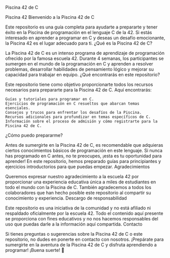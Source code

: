 Piscina 42 de C

Piscina 42
Bienvenido a la Piscina 42 de C

Este repositorio es una guía completa para ayudarte a prepararte y tener éxito en la Piscina de programación en el lenguaje C de la 42. Si estás interesado en aprender a programar en C y deseas un desafío emocionante, la Piscina 42 es el lugar adecuado para ti.
¿Qué es la Piscina 42 de C?

La Piscina 42 de C es un intenso programa de aprendizaje de programación ofrecido por la famosa escuela 42. Durante 4 semanas, los participantes se sumergen en el mundo de la programación en C y aprenden a resolver problemas, desarrollar habilidades de pensamiento lógico y mejorar su capacidad para trabajar en equipo.
¿Qué encontrarás en este repositorio?

Este repositorio tiene como objetivo proporcionarte todos los recursos necesarios para prepararte para la Piscina 42 de C. Aquí encontrarás:

    Guías y tutoriales para programar en C.
    Ejercicios de programación en C resueltos que abarcan temas esenciales.
    Consejos y trucos para enfrentar los desafíos de la Piscina.
    Recursos adicionales para profundizar en temas específicos de C.
    Información sobre el proceso de admisión y cómo registrarte para la Piscina 42 de C.

¿Cómo puedo prepararme?

Antes de sumergirte en la Piscina 42 de C, es recomendable que adquieras ciertos conocimientos básicos de programación en este lenguaje. Si nunca has programado en C antes, no te preocupes, ¡esta es tu oportunidad para aprender! En este repositorio, hemos preparado guías para principiantes y ejercicios introductorios para que puedas empezar.
Agradecimientos

Queremos expresar nuestro agradecimiento a la escuela 42 por proporcionar una experiencia educativa única a miles de estudiantes en todo el mundo con la Piscina de C. También agradecemos a todos los colaboradores que han hecho posible este repositorio al compartir su conocimiento y experiencia.
Descargo de responsabilidad

Este repositorio es una iniciativa de la comunidad y no está afiliado ni respaldado oficialmente por la escuela 42. Todo el contenido aquí presente se proporciona con fines educativos y no nos hacemos responsables del uso que puedas darle a la información aquí compartida.
Contacto

Si tienes preguntas o sugerencias sobre la Piscina 42 de C o este repositorio, no dudes en ponerte en contacto con nosotros.
¡Prepárate para sumergirte en la aventura de la Piscina 42 de C y disfruta aprendiendo a programar! ¡Buena suerte! 🚀
